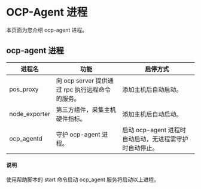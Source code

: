 OCP-Agent 进程
=================================

本页面为您介绍 ocp-agent 进程。

ocp-agent 进程
---------------------------------

|      进程名      |                功能                |               启停方式                |
|---------------|----------------------------------|-----------------------------------|
| pos_proxy     | 向 ocp server 提供通过 rpc 执行远程命令的服务。 | 添加主机后自动启动。                        |
| node_exporter | 第三方组件，采集主机硬件指标。                  | 添加主机后自动启动。                        |
| ocp_agentd    | 守护 ocp-agent 进程。                 | 启动 ocp-agent 进程时自动启动，无进程需守护时自动停止。 |

<main id="notice" type='explain'>
    <h4>说明</h4>
    <p>使用帮助脚本的 start 命令启动 ocp_agent 服务将启动以上进程。</p>
 </main>
